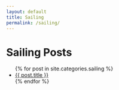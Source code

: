 ```yaml
---
layout: default
title: Sailing
permalink: /sailing/
---
```


# Sailing Posts

<ul>
  {% for post in site.categories.sailing %}
    <li>
      <a href="{{ post.url }}">{{ post.title }}</a>
    </li>
  {% endfor %}
</ul>
